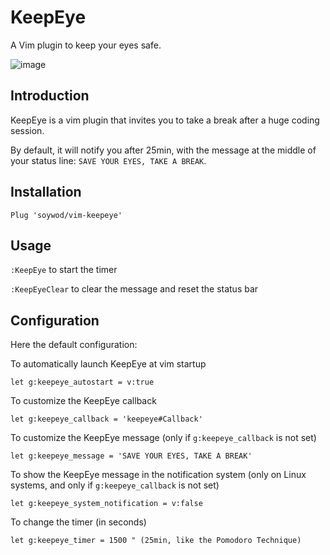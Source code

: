# KeepEye

A Vim plugin to keep your eyes safe.

![image](https://user-images.githubusercontent.com/10437171/40429072-0ca8f20e-5ea2-11e8-8e19-0a1a0728caf1.png)

## Introduction

KeepEye is a vim plugin that invites you to take a break after a huge coding session.

By default, it will notify you after 25min, with the message at the middle of your status line: `SAVE YOUR EYES, TAKE A BREAK`.

## Installation

```viml
Plug 'soywod/vim-keepeye'
```

## Usage

`:KeepEye` to start the timer

`:KeepEyeClear` to clear the message and reset the status bar

## Configuration

Here the default configuration:

To automatically launch KeepEye at vim startup

```viml
let g:keepeye_autostart = v:true
```

To customize the KeepEye callback

```viml
let g:keepeye_callback = 'keepeye#Callback'
```

To customize the KeepEye message (only if `g:keepeye_callback` is not set)

```viml
let g:keepeye_message = 'SAVE YOUR EYES, TAKE A BREAK'
```

To show the KeepEye message in the notification system (only on Linux systems, and only if `g:keepeye_callback` is not set)

```viml
let g:keepeye_system_notification = v:false
```

To change the timer (in seconds)

```viml
let g:keepeye_timer = 1500 " (25min, like the Pomodoro Technique)
```

